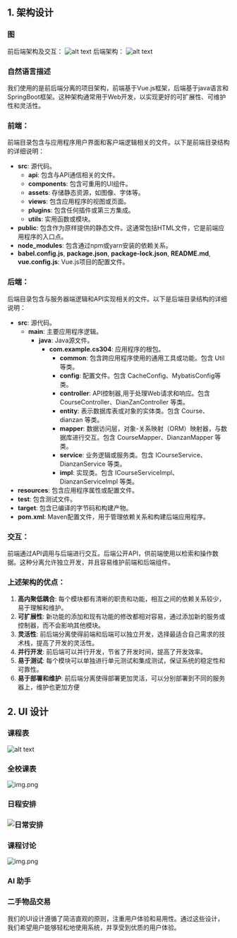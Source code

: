 ## 1. 架构设计

### 图
前后端架构及交互：
![alt text](snapshots/image1.png)
后端架构：
![alt text](snapshots/image2.png)
### 自然语言描述
我们使用的是前后端分离的项目架构，前端基于Vue.js框架，后端基于java语言和SpringBoot框架。这种架构通常用于Web开发，以实现更好的可扩展性、可维护性和灵活性。

### 前端：
前端目录包含与应用程序用户界面和客户端逻辑相关的文件。以下是前端目录结构的详细说明：

- **src**: 源代码。
  - **api**: 包含与API通信相关的文件。
  - **components**: 包含可重用的UI组件。
  - **assets**: 存储静态资源，如图像、字体等。
  - **views**: 包含应用程序的视图或页面。
  - **plugins**: 包含任何插件或第三方集成。
  - **utils**: 实用函数或模块。
- **public**: 包含作为原样提供的静态文件。这通常包括HTML文件，它是前端应用程序的入口点。
- **node_modules**: 包含通过npm或yarn安装的依赖关系。
- **babel.config.js**, **package.json**, **package-lock.json**, **README.md**, **vue.config.js**: Vue.js项目的配置文件。

### 后端：
后端目录包含与服务器端逻辑和API实现相关的文件。以下是后端目录结构的详细说明：

- **src**: 源代码。
  - **main**: 主要应用程序逻辑。
    - **java**: Java源文件。
      - **com.example.cs304**: 应用程序的根包。
        - **common**: 包含跨应用程序使用的通用工具或功能。包含 Util 等类。
        - **config**: 配置文件。包含 CacheConfig、MybatisConfig等类。
        - **controller**: API控制器,用于处理Web请求和响应。包含 CourseController、DianZanController 等类。
        - **entity**: 表示数据库表或对象的实体类。包含 Course、dianzan 等类。
        - **mapper**: 数据访问层，对象-关系映射（ORM）映射器，与数据库进行交互。包含 CourseMapper、DianzanMapper 等类。
        - **service**: 业务逻辑或服务类。包含 ICourseService、DianzanService 等类。
        - **impl**: 实现类。包含  ICourseServiceImpl、DianzanServiceImpl 等类。
- **resources**: 包含应用程序属性或配置文件。
- **test**: 包含测试文件。
- **target**: 包含已编译的字节码和构建产物。
- **pom.xml**: Maven配置文件，用于管理依赖关系和构建后端应用程序。

### 交互：
前端通过API调用与后端进行交互。后端公开API，供前端使用以检索和操作数据。这种分离允许独立开发，并且容易维护前端和后端组件。

### 上述架构的优点：
1. **高内聚低耦合**: 每个模块都有清晰的职责和功能，相互之间的依赖关系较少，易于理解和维护。
2. **可扩展性**: 新功能的添加和现有功能的修改都相对容易，通过添加新的服务或控制器，而不会影响其他模块。
3. **灵活性**: 前后端分离使得前端和后端可以独立开发，选择最适合自己需求的技术栈，提高了开发的灵活性。
4. **并行开发**: 前后端可以并行开发，节省了开发时间，提高了开发效率。
5. **易于测试**: 每个模块可以单独进行单元测试和集成测试，保证系统的稳定性和可靠性。
6. **易于部署和维护**: 前后端分离使得部署更加灵活，可以分别部署到不同的服务器上，维护也更加方便


## 2. UI 设计

### 课程表
![alt text](snapshots/image.png)
### 全校课表
![img.png](snapshots/img.png)
### 日程安排

### ![日常安排](D:\ProProject\SoftwareEngineering\team-project-24spring-22\snapshots\日常安排.jpg)

### 课程讨论
![img.png](snapshots/img1.png)
### AI 助手

### 二手物品交易
我们的UI设计遵循了简洁直观的原则，注重用户体验和易用性。通过这些设计，我们希望用户能够轻松地使用系统，并享受到优质的用户体验。
